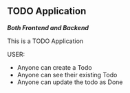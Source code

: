## TODO Application
***Both Frontend and Backend***

This is a TODO Application

USER:
- Anyone can create a Todo
- Anyone can see their existing Todo
- Anyone can update the todo as Done